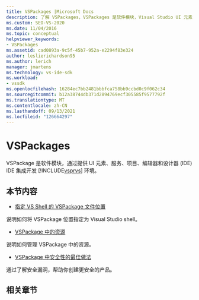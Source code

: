 ```yaml
---
title: VSPackages |Microsoft Docs
description: 了解 VSPackages，VSPackages 是软件模块，Visual Studio UI 元素、服务、项目、编辑器和设计器来扩展 IDE。
ms.custom: SEO-VS-2020
ms.date: 11/04/2016
ms.topic: conceptual
helpviewer_keywords:
- VSPackages
ms.assetid: cad0893a-9c5f-45b7-952a-e2294f83e324
author: leslierichardson95
ms.author: lerich
manager: jmartens
ms.technology: vs-ide-sdk
ms.workload:
- vssdk
ms.openlocfilehash: 16284ec7bb2481bbbfca758bb9ccbd0c9f062c34
ms.sourcegitcommit: b12a38744db371d2894769ecf305585f9577792f
ms.translationtype: MT
ms.contentlocale: zh-CN
ms.lasthandoff: 09/13/2021
ms.locfileid: "126664297"
---
```

# <a name="vspackages"></a>VSPackages
VSPackage 是软件模块，通过提供 UI 元素、服务、项目、编辑器和设计器 (IDE) IDE 集成开发 [!INCLUDE[vsprvs](../../code-quality/includes/vsprvs_md.md)] 环境。

## <a name="in-this-section"></a>本节内容
- [指定 VS Shell 的 VSPackage 文件位置](../../extensibility/internals/specifying-vspackage-file-location-to-the-vs-shell.md)

 说明如何将 VSPackage 位置指定为 Visual Studio shell。

- [VSPackage 中的资源](../../extensibility/internals/resources-in-vspackages.md)

 说明如何管理 VSPackage 中的资源。

- [VSPackage 中安全性的最佳做法](../../extensibility/internals/best-practices-for-security-in-vspackages.md)

 通过了解安全漏洞，帮助你创建更安全的产品。

## <a name="related-sections"></a>相关章节
